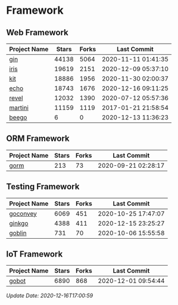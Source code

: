 # Framework

## Web Framework
| Project Name | Stars | Forks | Last Commit |
| ------------ | ----- | ----- | ----------- |
| [gin](https://github.com/gin-gonic/gin) | 44138 | 5064 | 2020-11-11 01:41:35 |
| [iris](https://github.com/kataras/iris) | 19619 | 2151 | 2020-12-09 05:37:10 |
| [kit](https://github.com/go-kit/kit) | 18886 | 1956 | 2020-11-30 02:00:37 |
| [echo](https://github.com/labstack/echo) | 18743 | 1676 | 2020-12-16 09:11:25 |
| [revel](https://github.com/revel/revel) | 12032 | 1390 | 2020-07-12 05:57:36 |
| [martini](https://github.com/go-martini/martini) | 11159 | 1119 | 2017-01-21 21:58:54 |
| [beego](https://github.com/astaxie/beego) | 6 | 0 | 2020-12-13 11:36:23 |

## ORM Framework
| Project Name | Stars | Forks | Last Commit |
| ------------ | ----- | ----- | ----------- |
| [gorm](https://github.com/jinzhu/gorm) | 213 | 73 | 2020-09-21 02:28:17 |

## Testing Framework
| Project Name | Stars | Forks | Last Commit |
| ------------ | ----- | ----- | ----------- |
| [goconvey](https://github.com/smartystreets/goconvey) | 6069 | 451 | 2020-10-25 17:47:07 |
| [ginkgo](https://github.com/onsi/ginkgo) | 4388 | 411 | 2020-12-15 23:25:27 |
| [goblin](https://github.com/franela/goblin) | 731 | 70 | 2020-10-06 15:55:58 |

## IoT Framework
| Project Name | Stars | Forks | Last Commit |
| ------------ | ----- | ----- | ----------- |
| [gobot](https://github.com/hybridgroup/gobot) | 6890 | 868 | 2020-12-01 09:54:44 |

*Update Date: 2020-12-16T17:00:59*